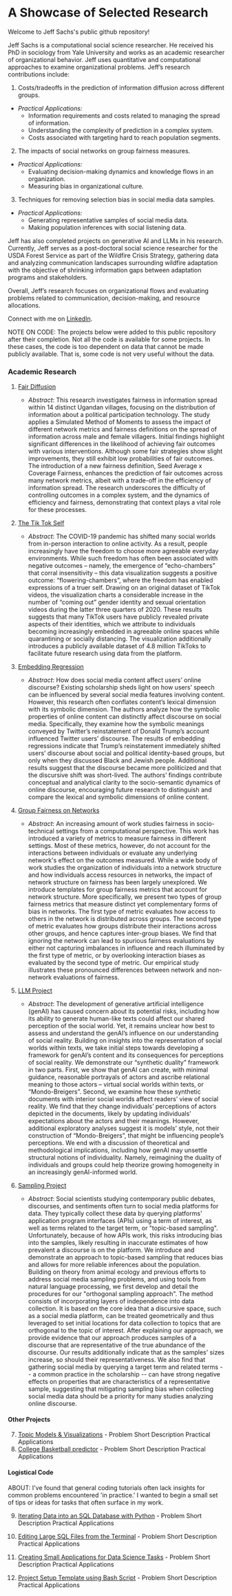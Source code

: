 # A Showcase of Selected Research 

Welcome to Jeff Sachs's public github repository! 

Jeff Sachs is a computational social science researcher. He received his PhD in sociology from Yale University and works as an academic researcher of organizational behavior. Jeff uses quantitative and computational approaches to examine organizational problems. Jeff’s research contributions include: 

 1. Costs/tradeoffs in the prediction of information diffusion across different groups.
   * _Practical Applications:_
        - Information requirements and costs related to managing the spread of information.
        - Understanding the complexity of prediction in a complex system.
        - Costs associated with targeting hard to reach population segments.
    
 2. The impacts of social networks on group fairness measures.
   * _Practical Applications:_ 
        - Evaluating decision-making dynamics and knowledge flows in an organization.
        - Measuring bias in organizational culture.
    
 3. Techniques for removing selection bias in social media data samples.
   * _Practical Applications:_ 
        - Generating representative samples of social media data. 
        - Making population inferences with social listening data. 

Jeff has also completed projects on generative AI and LLMs in his research. Currently, Jeff serves as a post-doctoral social science researcher for the USDA Forest Service as part of the Wildfire Crisis Strategy, gathering data and analyzing communication landscapes surrounding wildfire adaptation with the objective of shrinking information gaps between adaptation programs and stakeholders. 

Overall, Jeff’s research focuses on organizational flows and evaluating problems related to communication, decision-making, and resource allocations.

Connect with me on [LinkedIn](https://www.linkedin.com/in/jeffrey-sachs/).


NOTE ON CODE:
The projects below were added to this public repository after their completion. Not all the code is available for some projects. In these cases, the code is too dependent on data that cannot be made publicly available. That is, some code is not very useful without the data.


### Academic Research 

1. [Fair Diffusion](https://github.com/jsachs802/research_overview/blob/main/fair_diffusion/fair_diff_readme.md)
   - _Abstract_:
   This research investigates fairness in information spread within 14 distinct Ugandan villages, focusing on
   the distribution of information about a political participation technology. The study applies a Simulated
   Method of Moments to assess the impact of different network metrics and fairness definitions on the
   spread of information across male and female villagers. Initial findings highlight significant differences
   in the likelihood of achieving fair outcomes with various interventions. Although some fair strategies
   show slight improvements, they still exhibit low probabilities of fair outcomes. The introduction of a
   new fairness definition, Seed Average x Coverage Fairness, enhances the prediction of fair outcomes
   across many network metrics, albeit with a trade-off in the efficiency of information spread. The research
   underscores the difficulty of controlling outcomes in a complex system, and the dynamics of efficiency
   and fairness, demonstrating that context plays a vital role for these processes. 

3. [The Tik Tok Self](https://github.com/jsachs802/research_overview/blob/main/tiktokself/tiktok_readme.md)
   - _Abstract_: The COVID-19 pandemic has shifted many social worlds from in-person interaction to online activity. As a result, people increasingly have the freedom to choose more agreeable everyday environments. While 
   such freedom has often been associated with negative outcomes – namely, the emergence of “echo-chambers” that corral insensitivity – this data visualization suggests a positive outcome: “flowering-chambers”, where the 
   freedom has enabled expressions of a truer self. Drawing on an original dataset of TikTok videos, the visualization charts a considerable increase in the number of “coming out” gender identity and sexual orientation 
   videos during the latter three quarters of 2020. These results suggests that many TikTok users have publicly revealed private aspects of their identities, which we attribute to individuals becoming increasingly 
   embedded in agreeable online spaces while quarantining or socially distancing. The visualization additionally introduces a publicly available dataset of 4.8 million TikToks to facilitate future research using data 
   from the platform.

5. [Embedding Regression](https://github.com/jsachs802/research_overview/blob/main/embedding_reg/embed_reg_readme.md)
   - _Abstract_: How does social media content affect users’ online discourse? Existing scholarship sheds light on how users’ speech can be influenced by several social media features involving content. However, this 
   research often conflates content’s lexical dimension with its symbolic dimension. The authors analyze how the symbolic properties of online content can distinctly affect discourse on social media. Specifically, they 
examine how the symbolic meanings conveyed by Twitter’s reinstatement of Donald Trump’s account influenced Twitter users’ discourse. The results of embedding regressions indicate that Trump’s reinstatement immediately 
   shifted users’ discourse about social and political identity-based groups, but only when they discussed Black and Jewish people. Additional results suggest that the discourse became more politicized and that the 
 discursive shift was short-lived. The authors’ findings contribute conceptual and analytical clarity to the socio-semantic dynamics of online discourse, encouraging future research to distinguish and compare the 
   lexical and symbolic dimensions of online content. 
  
6. [Group Fairness on Networks](https://github.com/jsachs802/research_overview/blob/main/group_fairness/group_fairness.md)
   - _Abstract_: An increasing amount of work studies fairness in socio-technical settings from a computational perspective. This work has introduced a variety of metrics to measure fairness in different settings. Most of these metrics, however, do not account for the interactions between individuals or evaluate any underlying network's effect on the outcomes measured. While a wide body of work studies the organization of individuals into a network structure and how individuals access resources in networks, the impact of network structure on fairness has been largely unexplored.
We introduce templates for group fairness metrics that account for network structure. More specifically, we present two types of group fairness metrics that measure distinct yet complementary forms of bias in networks. The first type of metric evaluates how access to others in the network is distributed across groups. The second type of metric evaluates how groups distribute their interactions across other groups, and hence captures inter-group biases. We find that ignoring the network can lead to spurious fairness evaluations by either not capturing imbalances in influence and reach illuminated by the first type of metric, or by overlooking interaction biases as evaluated by the second type of metric. Our empirical study illustrates these pronounced differences between network and non-network evaluations of fairness.
  
8. [LLM Project](https://github.com/jsachs802/research_overview/blob/main/llm_duality/llm_duality_readme.md)
   - _Abstract_: The development of generative artificial intelligence (genAI) has caused concern about its potential risks, including how its ability to generate human-like texts could affect our shared perception of the social world. Yet, it remains unclear how best to assess and understand the genAI’s influence on our understanding of social reality. Building on insights into the representation of social worlds within texts, we take initial steps towards developing a framework for genAI’s content and its consequences for perceptions of social reality. We demonstrate our “synthetic duality” framework in two parts. First, we show that genAI can create, with minimal guidance, reasonable portrayals of actors and ascribe relational meaning to those actors – virtual social worlds within texts, or “Mondo-Breigers”. Second, we examine how these synthetic documents with interior social worlds affect readers’ view of social reality. We find that they change individuals’ perceptions of actors depicted in the documents, likely by updating individuals’ expectations about the actors and their meanings. However, additional exploratory analyses suggest it is models’ style, not their construction of “Mondo-Breigers”, that might be influencing people’s perceptions. We end with a discussion of theoretical and methodological implications, including how genAI may unsettle structural notions of individuality. Namely, reimagining the duality of individuals and groups could help theorize growing homogeneity in an increasingly genAI-informed world.

12. [Sampling Project](https://github.com/jsachs802/research_overview/blob/main/orthogonal_sampling/orthogonal_readme.md)
    - _Abstract_: Social scientists studying contemporary public debates, discourses, and
sentiments often turn to social media platforms for data. They typically
collect these data by querying platforms' application program interfaces
(APIs) using a term of interest, as well as terms related to the target
term, or "topic-based sampling". Unfortunately, because of how APIs
work, this risks introducing bias into the samples, likely resulting in
inaccurate estimates of how prevalent a discourse is on the platform. We
introduce and demonstrate an approach to topic-based sampling that
reduces bias and allows for more reliable inferences about the
population. Building on theory from animal ecology and previous efforts
to address social media sampling problems, and using tools from natural
language processing, we first develop and detail the procedures for our
"orthogonal sampling approach". The method consists of incorporating
layers of independence into data collection. It is based on the core idea
that a discursive space, such as a social media platform, can be treated
geometrically and thus leveraged to set initial locations for data
collection to topics that are orthogonal to the topic of interest. After
explaining our approach, we provide evidence that our approach
produces samples of a discourse that are representative of the true
abundance of the discourse. Our results additionally indicate that as the
samples' sizes increase, so should their representativeness. We also find
that gathering social media by querying a target term and related terms
-- a common practice in the scholarship -- can have strong negative
effects on properties that are characteristics of a representative sample,
suggesting that mitigating sampling bias when collecting social media
data should be a priority for many studies analyzing online discourse.

#### Other Projects 
7. [Topic Models & Visualizations](https://github.com/jsachs802/research_overview/blob/main/orthogonal_sampling/orthogonal_readme.md) - Problem
   Short Description
   Practical Applications
8. [College Basketball predictor](https://github.com/jsachs802/research_overview/blob/main/orthogonal_sampling/orthogonal_readme.md) - Problem
   Short Description
   Practical Applications

#### Logistical Code

ABOUT: I've found that general coding tutorials often lack insights for common problems encountered 'in practice.' I wanted to begin a small set of tips or ideas for tasks that often surface in my work.

9. [Iterating Data into an SQL Database with Python](https://github.com/jsachs802/research_overview/blob/main/orthogonal_sampling/orthogonal_readme.md) - Problem
   Short Description
   Practical Applications

10. [Editing Large SQL Files from the Terminal](https://github.com/jsachs802/research_overview/blob/main/orthogonal_sampling/orthogonal_readme.md) - Problem
   Short Description
   Practical Applications

11. [Creating Small Applications for Data Science Tasks](https://github.com/jsachs802/research_overview/blob/main/orthogonal_sampling/orthogonal_readme.md) - Problem
   Short Description
   Practical Applications

12. [Project Setup Template using Bash Script](https://github.com/jsachs802/research_overview/blob/main/orthogonal_sampling/orthogonal_readme.md) - Problem
   Short Description
   Practical Applications





